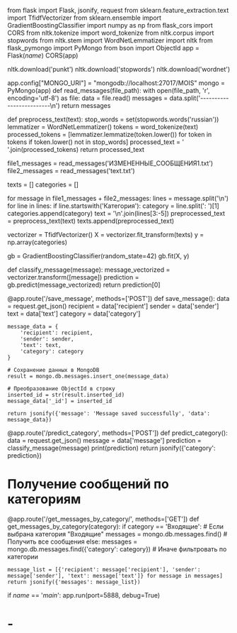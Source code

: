 from flask import Flask, jsonify, request
from sklearn.feature_extraction.text import TfidfVectorizer
from sklearn.ensemble import GradientBoostingClassifier
import numpy as np
from flask_cors import CORS
from nltk.tokenize import word_tokenize
from nltk.corpus import stopwords
from nltk.stem import WordNetLemmatizer
import nltk
from flask_pymongo import PyMongo
from bson import ObjectId
app = Flask(_name_)
CORS(app)

nltk.download('punkt')
nltk.download('stopwords')
nltk.download('wordnet')

app.config["MONGO_URI"] = "mongodb://localhost:27017/MOIS"
mongo = PyMongo(app)
def read_messages(file_path):
    with open(file_path, 'r', encoding='utf-8') as file:
        data = file.read()
    messages = data.split('-------------------------\n')
    return messages

def preprocess_text(text):
    stop_words = set(stopwords.words('russian'))
    lemmatizer = WordNetLemmatizer()
    tokens = word_tokenize(text)
    processed_tokens = [lemmatizer.lemmatize(token.lower()) for token in tokens if token.lower() not in stop_words]
    processed_text = ' '.join(processed_tokens)
    return processed_text

file1_messages = read_messages('ИЗМЕНЕННЫЕ_СООБЩЕНИЯ1.txt')
file2_messages = read_messages('text.txt')

texts = []
categories = []

for message in file1_messages + file2_messages:
    lines = message.split('\n')
    for line in lines:
        if line.startswith('Категория'):
            category = line.split(': ')[1]
            categories.append(category)
            text = '\n'.join(lines[3:-5])
            preprocessed_text = preprocess_text(text)
            texts.append(preprocessed_text)

vectorizer = TfidfVectorizer()
X = vectorizer.fit_transform(texts)
y = np.array(categories)

gb = GradientBoostingClassifier(random_state=42)
gb.fit(X, y)

def classify_message(message):
    message_vectorized = vectorizer.transform([message])
    prediction = gb.predict(message_vectorized)
    return prediction[0]

@app.route('/save_message', methods=['POST'])
def save_message():
    data = request.get_json()
    recipient = data['recipient']
    sender = data['sender']
    text = data['text']
    category = data['category']

    message_data = {
        'recipient': recipient,
        'sender': sender,
        'text': text,
        'category': category
    }

    # Сохранение данных в MongoDB
    result = mongo.db.messages.insert_one(message_data)
    
    # Преобразование ObjectId в строку
    inserted_id = str(result.inserted_id)
    message_data['_id'] = inserted_id
    
    return jsonify({'message': 'Message saved successfully', 'data': message_data})


@app.route('/predict_category', methods=['POST'])
def predict_category():
    data = request.get_json()
    message = data['message']
    prediction = classify_message(message)
    print(prediction)
    return jsonify({'category': prediction})

# Получение сообщений по категориям
@app.route('/get_messages_by_category/<category>', methods=['GET'])
def get_messages_by_category(category):
    if category == 'Входящие':  # Если выбрана категория "Входящие"
        messages = mongo.db.messages.find()  # Получить все сообщения
    else:
        messages = mongo.db.messages.find({'category': category})  # Иначе фильтровать по категории

    message_list = [{'recipient': message['recipient'], 'sender': message['sender'], 'text': message['text']} for message in messages]
    return jsonify({'messages': message_list})
if _name_ == '_main_':
    app.run(port=5888, debug=True)
 
# -
